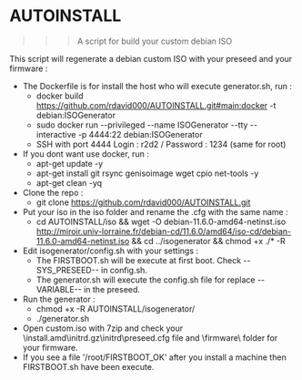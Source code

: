# AUTOINSTALL

>>> A script for build your custom debian ISO

This script will regenerate a debian custom ISO with your preseed and your firmware :
- The Dockerfile is for install the host who will execute generator.sh, run :
	- docker build https://github.com/rdavid000/AUTOINSTALL.git#main:docker -t debian:ISOGenerator
	- sudo docker run --privileged --name ISOGenerator --tty --interactive -p 4444:22 debian:ISOGenerator
	- SSH with port 4444 Login : r2d2 / Password : 1234 (same for root)
- If you dont want use docker, run :
	- apt-get update -y
	- apt-get install git rsync genisoimage wget cpio net-tools -y
	- apt-get clean -yq
- Clone the repo :
	- git clone https://github.com/rdavid000/AUTOINSTALL.git
- Put your iso in the iso folder and rename the .cfg with the same name :
	- cd AUTOINSTALL/iso && wget -O debian-11.6.0-amd64-netinst.iso http://miroir.univ-lorraine.fr/debian-cd/11.6.0/amd64/iso-cd/debian-11.6.0-amd64-netinst.iso && cd ../isogenerator && chmod +x ./* -R
- Edit isogenerator/config.sh with your settings :
	- The FIRSTBOOT.sh will be execute at first boot. Check --SYS_PRESEED-- in config.sh.
	- The generator.sh will execute the config.sh file for replace --VARIABLE-- in the preseed.
- Run the generator :
	- chmod +x -R AUTOINSTALL/isogenerator/
	- ./generator.sh
- Open custom.iso with 7zip and check your \install.amd\initrd.gz\initrd\preseed.cfg file and \firmware\ folder for your firmware.
- If you see a file '/root/FIRSTBOOT_OK' after you install a machine then FIRSTBOOT.sh have been execute.





